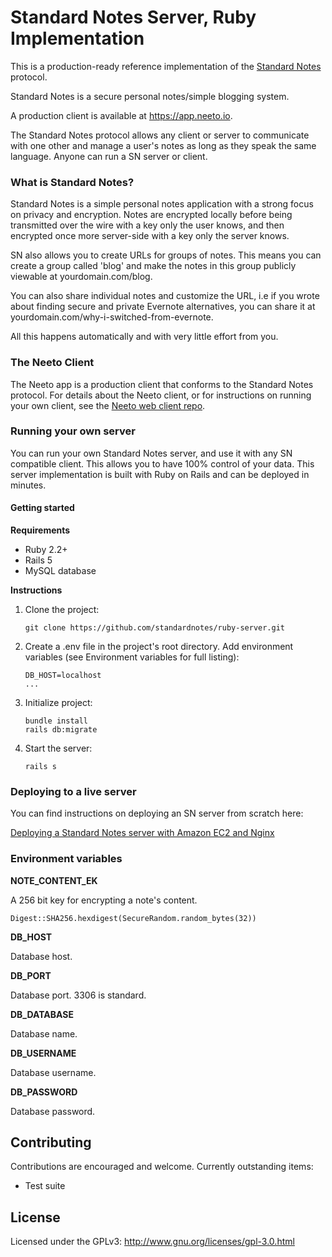 # Standard Notes Server, Ruby Implementation

This is a production-ready reference implementation of the [Standard Notes](https://standardnotes.org/) protocol.

Standard Notes is a secure personal notes/simple blogging system.

A production client is available at https://app.neeto.io.

The Standard Notes protocol allows any client or server to communicate with one other and manage a user's notes as long as they speak the same language. Anyone can run a SN server or client.

### What is Standard Notes?
Standard Notes is a simple personal notes application with a strong focus on privacy and encryption. Notes are encrypted locally before being transmitted over the wire with a key only the user knows, and then encrypted once more server-side with a key only the server knows.

SN also allows you to create URLs for groups of notes. This means you can create a group called 'blog' and make the notes in this group publicly viewable at yourdomain.com/blog.

You can also share individual notes and customize the URL, i.e if you wrote about finding secure and private Evernote alternatives, you can share it at yourdomain.com/why-i-switched-from-evernote.

All this happens automatically and with very little effort from you.

### The Neeto Client

The Neeto app is a production client that conforms to the Standard Notes protocol. For details about the Neeto client, or for instructions on running your own client, see the [Neeto web client repo](https://github.com/neeto-project/neeto-web-client).

### Running your own server
You can run your own Standard Notes server, and use it with any SN compatible client. This allows you to have 100% control of your data. This server implementation is built with Ruby on Rails and can be deployed in minutes.

#### Getting started

**Requirements**

- Ruby 2.2+
- Rails 5
- MySQL database

**Instructions**

1. Clone the project:

	```
	git clone https://github.com/standardnotes/ruby-server.git
	```

2. Create a .env file in the project's root directory. Add environment variables (see Environment variables for full listing):

	```
	DB_HOST=localhost
	...
	```

3. Initialize project:

	```
	bundle install
	rails db:migrate
	```

4. Start the server:

	```
	rails s
	```

### Deploying to a live server

You can find instructions on deploying an SN server from scratch here:

[Deploying a Standard Notes server with Amazon EC2 and Nginx](https://github.com/standardnotes/ruby-server/wiki/Deploying-a-private-Standard-Notes-server-with-Amazon-EC2-and-Nginx)

### Environment variables


**NOTE_CONTENT_EK**

A 256 bit key for encrypting a note's content.

```
Digest::SHA256.hexdigest(SecureRandom.random_bytes(32))
```

**DB_HOST**

Database host.

**DB_PORT**

Database port. 3306 is standard.

**DB_DATABASE**

Database name.

**DB_USERNAME**

Database username.

**DB_PASSWORD**

Database password.

## Contributing
Contributions are encouraged and welcome. Currently outstanding items:

- Test suite

## License

Licensed under the GPLv3: http://www.gnu.org/licenses/gpl-3.0.html
